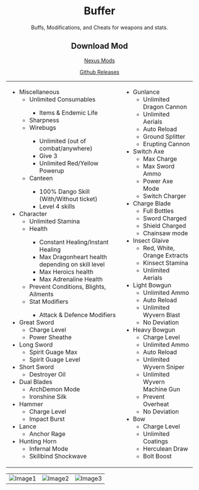 <div align="center">
   <h1>Buffer</h1>
   <p>Buffs, Modifications, and Cheats for weapons and stats.</p>
   <h2>Download Mod</h2>
   <p><a href="https://www.nexusmods.com/monsterhunterrise/mods/685">Nexus Mods</a></p>
   <p><a href="https://github.com/Bimmr/Monster-Hunter-Rise-Reframework-Scripts-/releases">Github Releases</a></p>
   <table>
      <tr>
         <td>
            <ul>
               <li>
                  Miscellaneous
                  <ul>
                     <li>Unlimited Consumables</li>
                     <ul>
                        <li>Items &amp; Endemic Life</li>
                     </ul>
                     <li>Sharpness</li>
                     <li>Wirebugs</li>
                     <ul>
                        <li>Unlimited (out of combat/anywhere)</li>
                        <li>Give 3</li>
                        <li>Unlimited Red/Yellow Powerup</li>
                     </ul>
                     <li>Canteen</li>
                     <ul>
                        <li>100% Dango Skill (With/Without ticket)</li>
                        <li>Level 4 skills</li>
                     </ul>
                  </ul>
               </li>
               <li>
                  Character
                  <ul>
                     <li>Unlimited Stamina</li>
                     <li>Health</li>
                     <ul>
                        <li>Constant Healing/Instant Healing</li>
                        <li>Max Dragonheart health depending on skill level</li>
                        <li>Max Heroics health</li>
                        <li>Max Adrenaline Health</li>
                     </ul>
                     <li>Prevent Conditions, Blights, Ailments</li>
                     <li>Stat Modifiers</li>
                     <ul>
                        <li>Attack &amp; Defence Modifiers</li>
                     </ul>
                  </ul>
               </li>
               <li>
                  Great Sword
                  <ul>
                     <li>Charge Level</li>
                     <li>Power Sheathe</li>
                  </ul>
               </li>
               <li>
                  Long Sword
                  <ul>
                     <li>Spirit Guage Max</li>
                     <li>Spirit Guage Level</li>
                  </ul>
               </li>
               <li>
                  Short Sword
                  <ul>
                     <li>Destroyer Oil</li>
                  </ul>
               </li>
               <li>
                  Dual Blades
                  <ul>
                     <li>ArchDemon Mode</li>
                     <li>Ironshine Silk</li>
                  </ul>
               </li>
               <li>
                  Hammer
                  <ul>
                     <li>Charge Level</li>
                     <li>Impact Burst</li>
                  </ul>
               </li>
               <li>
                  Lance
                  <ul>
                     <li>Anchor Rage</li>
                  </ul>
               </li> 
               <li>
                  Hunting Horn
                  <ul>
                     <li>Infernal Mode</li>
                     <li>Skillbind Shockwave</li>
                  </ul>
               </li>
            </ul>
         </td>
         <td>
            <ul>
            <li>
                  Gunlance
                  <ul>
                     <li>Unlimited Dragon Cannon</li>
                     <li>Unlimited Aerials</li>
                     <li>Auto Reload</li>
                     <li>Ground Splitter</li>
                     <li>Erupting Cannon</li>
                  </ul>
               </li>
               <li>
                  Switch Axe
                  <ul>
                     <li>Max Charge</li>
                     <li>Max Sword Ammo</li>
                     <li>Power Axe Mode</li>
                     <li>Switch Charger</li>
                  </ul>
               </li>
               <li>
                  Charge Blade
                  <ul>
                     <li>Full Bottles</li>
                     <li>Sword Charged</li>
                     <li>Shield Charged</li>
                     <li>Chainsaw mode</li>
                  </ul>
               </li>
               <li>
                  Insect Glaive
                  <ul>
                     <li>Red, White, Orange Extracts</li>
                     <li>Kinsect Stamina</li>
                     <li>Unlimited Aerials</li>
                  </ul>
               </li>
               <li>
                  Light Bowgun
                  <ul>
                     <li>Unlimited Ammo</li>
                     <li>Auto Reload</li>
                     <li>Unlimited Wyvern Blast</li>
                     <li>No Deviation</li>
                  </ul>
               </li>
               <li>
                  Heavy Bowgun
                  <ul>
                     <li>Charge Level</li>
                     <li>Unlimited Ammo</li>
                     <li>Auto Reload</li>
                     <li>Unlimited Wyvern Sniper</li>
                     <li>Unlimited Wyvern Machine Gun</li>
                     <li>Prevent Overheat</li>
                     <li>No Deviation</li>
                  </ul>
               </li>
               <li>
                  Bow
                  <ul>
                     <li>Charge Level</li>
                     <li>Unlimited Coatings</li>
                     <li>Herculean Draw</li>
                     <li>Bolt Boost</li>
                  </ul>
               </li>
            </ul>
         </td>
      </tr>
   </table>
   <table>
      <tr>
         <td><img src="https://staticdelivery.nexusmods.com/mods/4095/images/thumbnails/685/685-1657836770-742095653.png" alt="Image1" ></td>
         <td> <img src="https://staticdelivery.nexusmods.com/mods/4095/images/thumbnails/685/685-1657836775-1960207099.png" alt="Image2"> </td>
         <td> <img src="https://staticdelivery.nexusmods.com/mods/4095/images/thumbnails/685/685-1657836766-2078051896.png" alt="Image3"></td>
      </tr>
   </table>
   
</div>